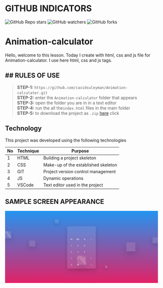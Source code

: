 # GITHUB INDICATORS

![GitHub Repo stars](https://img.shields.io/github/stars/cavidsuleyman/Animation-calculator?style=for-the-badge)
![GitHub watchers](https://img.shields.io/github/watchers/cavidsuleyman/Animation-calculator?style=for-the-badge)
![GitHub forks](https://img.shields.io/github/forks/cavidsuleyman/Animation-calculator?style=for-the-badge)

  # Animation-calculator

Hello, welcome to this lesson. Today I create with html, css and js file for Animation-calculator. I use here html, css and js tags. 
## ## RULES OF USE

> **STEP-1:** `https://github.com/cavidsuleyman/Animation-calculator.git` <br/>
> **STEP-2:**  enter the `Animation-calculator` folder that appears <br/>
> **STEP-3:**  open the folder you are in in a text editor <br/>
> **STEP-4:**  run the  all the`index.html` files in the main folder <br/>
> **STEP-5:**  to download the project as `.zip`  [here](https://github.com/cavidsuleyman/Animation-calculator/archive/refs/heads/master.zip) click <br/>


## Technology

This project was developed using the following technologies

| No | Technique | Purpose |
| - | ---------- | --------------------- |
| 1 | HTML | Building a project skeleton |
| 2 | CSS |  Make-up of the established skeleton |
| 3 | GIT |  Project version control management |
| 4 | JS | Dynamic operations |
| 5 | VSCode | Text editor used in the project |


## SAMPLE SCREEN APPEARANCE

![There was a screenshot here](./screen_1.1.PNG)


 

